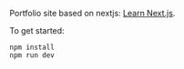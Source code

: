 Portfolio site based on nextjs: [Learn Next.js](https://nextjs.org/learn).

To get started:
```
npm install
npm run dev
```
